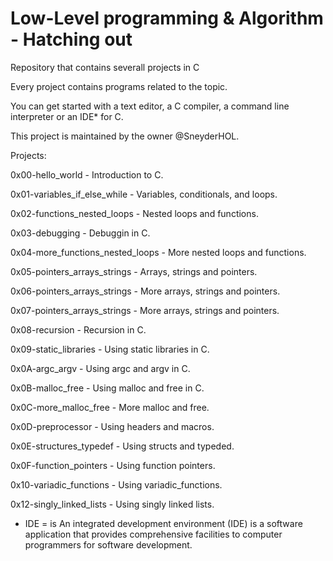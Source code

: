 # Low-Level programming & Algorithm - Hatching out

Repository that contains severall projects in C

Every project contains programs related to the topic.

You can get started with a text editor, a C compiler, a command line interpreter or an IDE* for C.

This project is maintained by the owner @SneyderHOL.


Projects:

0x00-hello_world - Introduction to C.

0x01-variables_if_else_while - Variables, conditionals, and loops.

0x02-functions_nested_loops - Nested loops and functions.

0x03-debugging - Debuggin in C.

0x04-more_functions_nested_loops - More nested loops and functions.

0x05-pointers_arrays_strings - Arrays, strings and pointers.

0x06-pointers_arrays_strings - More arrays, strings and pointers.

0x07-pointers_arrays_strings - More arrays, strings and pointers.

0x08-recursion - Recursion in C.

0x09-static_libraries - Using static libraries in C.

0x0A-argc_argv - Using argc and argv in C.

0x0B-malloc_free - Using malloc and free in C.

0x0C-more_malloc_free - More malloc and free.

0x0D-preprocessor - Using headers and macros.

0x0E-structures_typedef - Using structs and typeded.

0x0F-function_pointers - Using function pointers.

0x10-variadic_functions - Using variadic_functions.

0x12-singly_linked_lists - Using singly linked lists.



* IDE = is An integrated development environment (IDE) is a software application that provides comprehensive facilities to computer programmers for software development.
